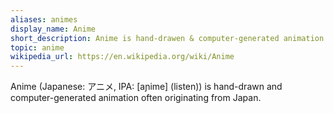 ```yaml
---
aliases: animes
display_name: Anime
short_description: Anime is hand-drawen & computer-generated animation produced in Japan.
topic: anime
wikipedia_url: https://en.wikipedia.org/wiki/Anime
---
```

Anime (Japanese: アニメ, IPA: [aɲime] (listen)) is hand-drawn and computer-generated animation often originating from Japan.

